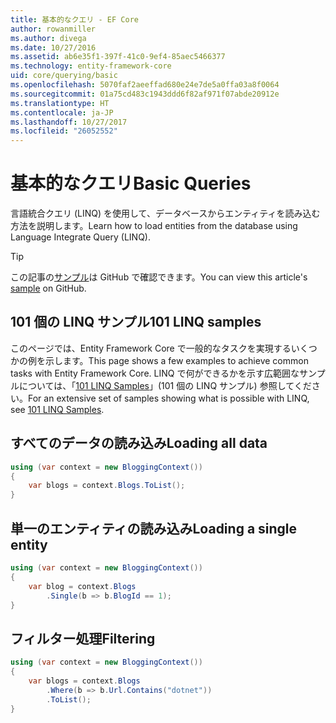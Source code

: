 ```yaml
---
title: 基本的なクエリ - EF Core
author: rowanmiller
ms.author: divega
ms.date: 10/27/2016
ms.assetid: ab6e35f1-397f-41c0-9ef4-85aec5466377
ms.technology: entity-framework-core
uid: core/querying/basic
ms.openlocfilehash: 5070faf2aeeffad680e24e7de5a0ffa03a8f0064
ms.sourcegitcommit: 01a75cd483c1943ddd6f82af971f07abde20912e
ms.translationtype: HT
ms.contentlocale: ja-JP
ms.lasthandoff: 10/27/2017
ms.locfileid: "26052552"
---
```

# <a name="basic-queries"></a><span data-ttu-id="aa007-102">基本的なクエリ</span><span class="sxs-lookup"><span data-stu-id="aa007-102">Basic Queries</span></span>

<span data-ttu-id="aa007-103">言語統合クエリ (LINQ) を使用して、データベースからエンティティを読み込む方法を説明します。</span><span class="sxs-lookup"><span data-stu-id="aa007-103">Learn how to load entities from the database using Language Integrate Query (LINQ).</span></span>

> [!TIP]  
> <span data-ttu-id="aa007-104">この記事の[サンプル](https://github.com/aspnet/EntityFramework.Docs/tree/master/samples/core/Querying)は GitHub で確認できます。</span><span class="sxs-lookup"><span data-stu-id="aa007-104">You can view this article's [sample](https://github.com/aspnet/EntityFramework.Docs/tree/master/samples/core/Querying) on GitHub.</span></span>

## <a name="101-linq-samples"></a><span data-ttu-id="aa007-105">101 個の LINQ サンプル</span><span class="sxs-lookup"><span data-stu-id="aa007-105">101 LINQ samples</span></span>

<span data-ttu-id="aa007-106">このページでは、Entity Framework Core で一般的なタスクを実現するいくつかの例を示します。</span><span class="sxs-lookup"><span data-stu-id="aa007-106">This page shows a few examples to achieve common tasks with Entity Framework Core.</span></span> <span data-ttu-id="aa007-107">LINQ で何ができるかを示す広範囲なサンプルについては、「[101 LINQ Samples](https://code.msdn.microsoft.com/101-LINQ-Samples-3fb9811b)」(101 個の LINQ サンプル) 参照してください。</span><span class="sxs-lookup"><span data-stu-id="aa007-107">For an extensive set of samples showing what is possible with LINQ, see [101 LINQ Samples](https://code.msdn.microsoft.com/101-LINQ-Samples-3fb9811b).</span></span>

## <a name="loading-all-data"></a><span data-ttu-id="aa007-108">すべてのデータの読み込み</span><span class="sxs-lookup"><span data-stu-id="aa007-108">Loading all data</span></span>

<!-- [!code-csharp[Main](samples/core/Querying/Querying/Basics/Sample.cs)] -->
``` csharp
using (var context = new BloggingContext())
{
    var blogs = context.Blogs.ToList();
}
```

## <a name="loading-a-single-entity"></a><span data-ttu-id="aa007-109">単一のエンティティの読み込み</span><span class="sxs-lookup"><span data-stu-id="aa007-109">Loading a single entity</span></span>

<!-- [!code-csharp[Main](samples/core/Querying/Querying/Basics/Sample.cs)] -->
``` csharp
using (var context = new BloggingContext())
{
    var blog = context.Blogs
        .Single(b => b.BlogId == 1);
}
```

## <a name="filtering"></a><span data-ttu-id="aa007-110">フィルター処理</span><span class="sxs-lookup"><span data-stu-id="aa007-110">Filtering</span></span>

<!-- [!code-csharp[Main](samples/core/Querying/Querying/Basics/Sample.cs)] -->
``` csharp
using (var context = new BloggingContext())
{
    var blogs = context.Blogs
        .Where(b => b.Url.Contains("dotnet"))
        .ToList();
}
```
